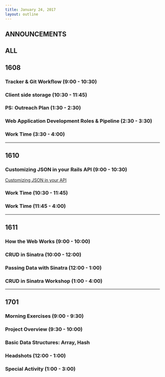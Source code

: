 ```yaml
---
title: January 24, 2017
layout: outline
---
```


## ANNOUNCEMENTS

## ALL

## 1608

### Tracker & Git Workflow (9:00 - 10:30)

### Client side storage (10:30 - 11:45)

### PS: Outreach Plan (1:30 - 2:30)

### Web Application Development Roles & Pipeline (2:30 - 3:30)

### Work Time (3:30 - 4:00)

***

## 1610

### Customizing JSON in your Rails API (9:00 - 10:30)

[Customizing JSON in your API](lessons/customizing_json_in_your_api)

### Work Time (10:30 - 11:45)

### Work Time (11:45 - 4:00)

***

## 1611

### How the Web Works (9:00 - 10:00)

### CRUD in Sinatra (10:00 - 12:00)

### Passing Data with Sinatra (12:00 - 1:00)

### CRUD in Sinatra Workshop (1:00 - 4:00)

***

## 1701

### Morning Exercises (9:00 - 9:30)

### Project Overview (9:30 - 10:00)

### Basic Data Structures: Array, Hash

### Headshots (12:00 - 1:00)

### Special Activity (1:00 - 3:00)
